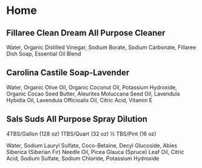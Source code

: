 # Home

## Fillaree Clean Dream All Purpose Cleaner

Water, Organic Distilled Vinegar, Sodium Borate, Sodium Carbonate, Fillaree Dish Soap, Essential Oil Blend

## Carolina Castile Soap-Lavender

Water, Organic Olive Oil, Organic Coconut Oil, Potassium Hydroxide, Organic Cocao Seed Butter, Aleurites Moluccana Seed Oil, Lavendula Hybidia Oil, Lavendula Officioalis Oil, Citric Acid, Vitamin E

## Sals Suds All Purpose Spray Dilution

4TBS/Gallon (128 oz)
1TBS/Quart (32 oz)
½ TBS/Pint (16 oz)

Water, Sodium Lauryl Sulfate, Coco-Betaine, Decyl Glucoside, Abies Siberica (Siberian Fir) Needle Oil, Picea Glauca (Spruce) Leaf Oil, Citric Acid, Sodium Sulfate, Sodium Chloride, Potassium Hydroxide
